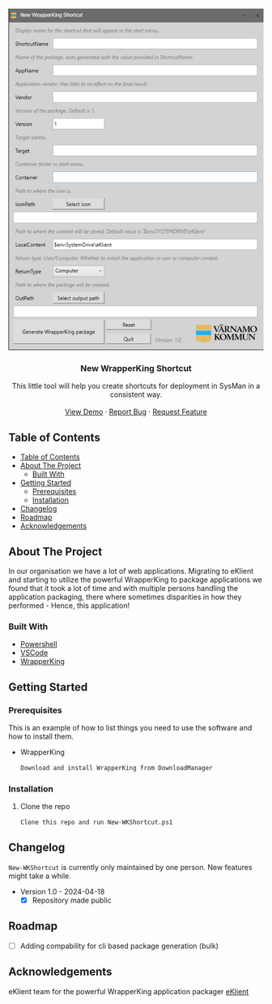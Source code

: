 <a name="readme-top"></a>

<!-- PROJECT LOGO -->
<br />
<div align="center">
  <a href="https://github.com/Varnamo-kommun/New-WKShortcut">
    <img src="Content/AppScreenshot.png">
  </a>

<h3 align="center">New WrapperKing Shortcut</h3>

  <p align="center">
    This little tool will help you create shortcuts for deployment in SysMan in a consistent way.
    <br />
    <br />
    <a href="https://github.com/Varnamo-kommun/New-WKShortcut">View Demo</a>
    ·
    <a href="https://github.com/Varnamo-kommun/New-WKShortcut/issues/new?labels=bug&template=bug-report---.md">Report Bug</a>
    ·
    <a href="https://github.com/Varnamo-kommun/New-WKShortcut/issues/new?labels=enhancement&template=feature-request---.md">Request Feature</a>
  </p>
</div>



<!-- TABLE OF CONTENTS -->
## Table of Contents

- [Table of Contents](#table-of-contents)
- [About The Project](#about-the-project)
  - [Built With](#built-with)
- [Getting Started](#getting-started)
  - [Prerequisites](#prerequisites)
  - [Installation](#installation)
- [Changelog](#changelog)
- [Roadmap](#roadmap)
- [Acknowledgements](#acknowledgements)



<!-- ABOUT THE PROJECT -->
## About The Project
In our organisation we have a lot of web applications. Migrating to eKlient and starting to utilize the powerful WrapperKing to package applications we found that it took a lot of time and with multiple persons handling the application packaging, there where sometimes disparities in how they performed - Hence, this application!


### Built With

* [Powershell](https://docs.microsoft.com/en-us/powershell/)
* [VSCode](https://code.visualstudio.com/)
* [WrapperKing](https://www.inera.se/tjanster/alla-tjanster-a-o/e-klient)


<!-- GETTING STARTED -->
## Getting Started

### Prerequisites

This is an example of how to list things you need to use the software and how to install them.
* WrapperKing
  ```sh
  Download and install WrapperKing from DownloadManager
  ```

### Installation

1. Clone the repo
   ```sh
   Clone this repo and run New-WKShortcut.ps1
   ```

## Changelog

`New-WKShortcut` is currently only maintained by one person. New features might take a while.
- Version 1.0 - 2024-04-18
  - [x] Repository made public
<!-- USAGE EXAMPLES -->

<!-- ROADMAP -->
## Roadmap

 - [ ] Adding compability for cli based package generation (bulk)


<!-- ACKNOWLEDGEMENTS -->
## Acknowledgements
eKlient team for the powerful WrapperKing application packager [eKlient](https://www.inera.se/tjanster/alla-tjanster-a-o/e-klient)